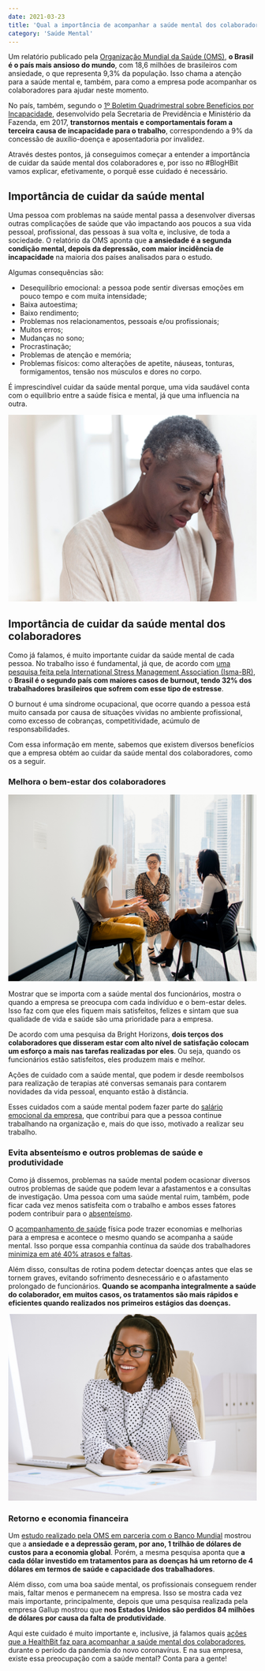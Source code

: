 ```yaml
---
date: 2021-03-23
title: 'Qual a importância de acompanhar a saúde mental dos colaboradores' 
category: 'Saúde Mental'
---
```


Um relatório publicado pela [Organização Mundial da Saúde (OMS)](https://veja.abril.com.br/saude/os-brasileiros-sao-os-mais-ansiosos-do-mundo-segundo-a-oms/), **o Brasil é o país mais ansioso do mundo**, com 18,6 milhões de brasileiros com ansiedade, o que representa 9,3% da população. Isso chama a atenção para a saúde mental e, também, para como a empresa pode acompanhar os colaboradores para ajudar neste momento.

No país, também, segundo o [1º Boletim Quadrimestral sobre Benefícios por Incapacidade](http://www.blog.saude.gov.br/index.php?option=com_content&view=article&id=52979&catid=579&Itemid=50218), desenvolvido pela Secretaria de Previdência e Ministério da Fazenda, em 2017, **transtornos mentais e comportamentais foram a terceira causa de incapacidade para o trabalho**, correspondendo a 9% da concessão de auxílio-doença e aposentadoria por invalidez.

Através destes pontos, já conseguimos começar a entender a importância de cuidar da saúde mental dos colaboradores e, por isso no #BlogHBit vamos explicar, efetivamente, o porquê esse cuidado é necessário.

## Importância de cuidar da saúde mental

Uma pessoa com problemas na saúde mental passa a desenvolver diversas outras complicações de saúde que vão impactando aos poucos a sua vida pessoal, profissional, das pessoas à sua volta e, inclusive, de toda a sociedade. O relatório da OMS aponta que **a ansiedade é a segunda condição mental, depois da depressão, com maior incidência de incapacidade** na maioria dos países analisados para o estudo.

Algumas consequências são:

- Desequilíbrio emocional: a pessoa pode sentir diversas emoções em pouco tempo e com muita intensidade;
- Baixa autoestima;
- Baixo rendimento;
- Problemas nos relacionamentos, pessoais e/ou profissionais;
- Muitos erros;
- Mudanças no sono;
- Procrastinação;
- Problemas de atenção e memória;
- Problemas físicos: como alterações de apetite, náuseas, tonturas, formigamentos, tensão nos músculos e dores no corpo.

É imprescindível cuidar da saúde mental porque, uma vida saudável conta com o equilíbrio entre a saúde física e mental, já que uma influencia na outra.

![sintomas da ansiedade](Qual-a-importancia-e-como-acompanhar-a-saude-mental-dos-colaboradores-2.png)

## Importância de cuidar da saúde mental dos colaboradores

Como já falamos, é muito importante cuidar da saúde mental de cada pessoa. No trabalho isso é fundamental, já que, de acordo com [uma pesquisa feita pela International Stress Management Association (Isma-BR)](https://super.abril.com.br/saude/oms-classifica-a-sindrome-de-burnout-como-doenca/), o **Brasil é o segundo país com maiores casos de burnout, tendo 32% dos trabalhadores brasileiros que sofrem com esse tipo de estresse**.

O burnout é uma síndrome ocupacional, que ocorre quando a pessoa está muito cansada por causa de situações vividas no ambiente profissional, como excesso de cobranças, competitividade, acúmulo de responsabilidades.

Com essa informação em mente, sabemos que existem diversos benefícios que a empresa obtém ao cuidar da saúde mental dos colaboradores, como os a seguir.

### Melhora o bem-estar dos colaboradores

![bem-estar dos colaboradores](Qual-a-importancia-e-como-acompanhar-a-saude-mental-dos-colaboradores-1.png)

Mostrar que se importa com a saúde mental dos funcionários, mostra o quando a empresa se preocupa com cada indivíduo e o bem-estar deles. Isso faz com que eles fiquem mais satisfeitos, felizes e sintam que sua qualidade de vida e saúde são uma prioridade para a empresa.

De acordo com uma pesquisa da Bright Horizons, **dois terços dos colaboradores que disseram estar com alto nível de satisfação colocam um esforço a mais nas tarefas realizadas por eles**. Ou seja, quando os funcionários estão satisfeitos, eles produzem mais e melhor.

Ações de cuidado com a saúde mental, que podem ir desde reembolsos para realização de terapias até conversas semanais para contarem novidades da vida pessoal, enquanto estão à distância.

Esses cuidados com a saúde mental podem fazer parte do [salário emocional da empresa](https://blog.healthbit.com.br/salario_emocional_o_que_e_como_comecar), que contribui para que a pessoa continue trabalhando na organização e, mais do que isso, motivado a realizar seu trabalho.

### Evita absenteísmo e outros problemas de saúde e produtividade

Como já dissemos, problemas na saúde mental podem ocasionar diversos outros problemas de saúde que podem levar a afastamentos e a consultas de investigação. Uma pessoa com uma saúde mental ruim, também, pode ficar cada vez menos satisfeita com o trabalho e ambos esses fatores podem contribuir para o [absenteísmo](https://blog.healthbit.com.br/saiba-tudo-sobre-absentismo-como-rh-pode-ajudar?utm_campaign=later-linkinbio-healthbitoficial&utm_content=later-13650104&utm_medium=social&utm_source=instagram).

O [acompanhamento de saúde](https://blog.healthbit.com.br/por-que-o-acompanhamento-da-saude-do-seu-colaborador-pode-te-poupar-gastos) física pode trazer economias e melhorias para a empresa e acontece o mesmo quando se acompanha a saúde mental. Isso porque essa companhia contínua da saúde dos trabalhadores [minimiza em até 40% atrasos e faltas](http://catho.com.br/carreira-sucesso/colunistas/gestao-rh/a-importancia-de-investir-na-seguranca-do-funcionario/).

Além disso, consultas de rotina podem detectar doenças antes que elas se tornem graves, evitando sofrimento desnecessário e o afastamento prolongado de funcionários. **Quando se acompanha integralmente a saúde do colaborador, em muitos casos, os tratamentos são mais rápidos e eficientes quando realizados nos primeiros estágios das doenças.**

![primeiros estagios da doenca](Qual-a-importancia-e-como-acompanhar-a-saude-mental-dos-colaboradores.png)

### Retorno e economia financeira

Um [estudo realizado pela OMS em parceria com o Banco Mundial](https://memoria.ebc.com.br/noticias/saude/2016/04/depressao-e-ansiedade-custam-por-ano-us-1-trilhao-economia-global) mostrou que a **ansiedade e a depressão geram, por ano, 1 trilhão de dólares de custos para a economia global**. Porém, a mesma pesquisa aponta que **a cada dólar investido em tratamentos para as doenças há um retorno de 4 dólares em termos de saúde e capacidade dos trabalhadores**.

Além disso, com uma boa saúde mental, os profissionais conseguem render mais, faltar menos e permanecem na empresa. Isso se mostra cada vez mais importante, principalmente, depois que uma pesquisa realizada pela empresa Gallup mostrou que **nos Estados Unidos são perdidos 84 milhões de dólares por causa da falta de produtividade**.

Aqui este cuidado é muito importante e, inclusive, já falamos quais [ações que a HealthBit faz para acompanhar a saúde mental dos colaboradores](https://blog.healthbit.com.br/pandemia-como-a-HealthBit-esta-cuidando-da-saude-mental-dos-funcionarios), durante o período da pandemia do novo coronavírus. E na sua empresa, existe essa preocupação com a saúde mental? Conta para a gente! 